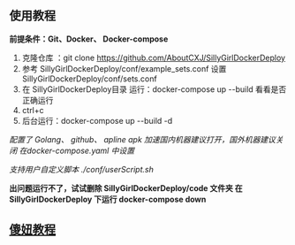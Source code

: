 ## 使用教程

**前提条件：Git、Docker、 Docker-compose**

1. 克隆仓库 ：git clone  https://github.com/AboutCXJ/SillyGirlDockerDeploy
2. 参考 SillyGirlDockerDeploy/conf/example_sets.conf 设置   SillyGirlDockerDeploy/conf/sets.conf
3. 在 SillyGirlDockerDeploy目录 运行：docker-compose up --build 看看是否正确运行
4. ctrl+c
5. 后台运行：docker-compose up --build -d


*配置了 Golang、 github、 apline apk 加速国内机器建议打开，国外机器建议关闭 在docker-compose.yaml 中设置*

*支持用户自定义脚本 ./conf/userScript.sh*

**出问题运行不了，试试删除 SillyGirlDockerDeploy/code 文件夹 在 SillyGirlDockerDeploy 下运行 docker-compose down**



## [傻妞教程](./sillyGirl.md)
